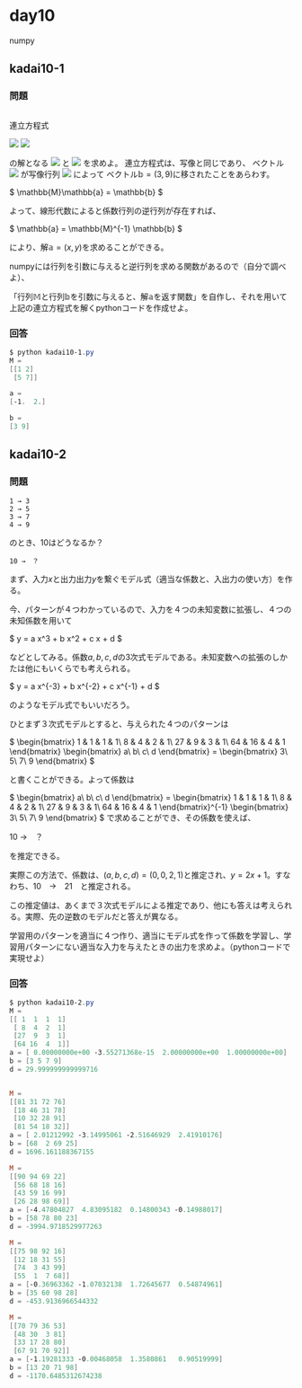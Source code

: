 # day10

numpy

## kadai10-1

### 問題

<img src="" />

連立方程式

<img src="https://latex.codecogs.com/gif.latex?x&space;&plus;&space;2&space;y&space;=&space;3" />

<img src="https://latex.codecogs.com/gif.latex?5x&space;&plus;&space;7y&space;=&space;9" />

の解となる
<img src="https://latex.codecogs.com/gif.latex?x" />
と
<img src="https://latex.codecogs.com/gif.latex?y" />
を求めよ。
連立方程式は、写像と同じであり、
ベクトル
<img src="https://latex.codecogs.com/gif.latex?\bm{a}=(x,y)" />
が写像行列
<img src="https://latex.codecogs.com/gif.latex?M=\begin{bmatrix}&space;1&space;&&space;2&space;\\&space;5&space;&&space;7&space;\\&space;\end{bmatrix}" />
によって
ベクトル$\mathbb{b}=(3,9)$に移されたことをあらわす。

$ \mathbb{M}\mathbb{a} = \mathbb{b} $

よって、線形代数によると係数行列の逆行列が存在すれば、

$ \mathbb{a} = \mathbb{M}^{-1} \mathbb{b} $

により、解$\mathbb{a}=(x,y)$を求めることができる。

numpyには行列を引数に与えると逆行列を求める関数があるので（自分で調べよ）、

「行列$\mathbb{M}$と行列$\mathbb{b}$を引数に与えると、解$\mathbb{a}$を返す関数」を自作し、それを用いて上記の連立方程式を解くpythonコードを作成せよ。

### 回答

```powershell
$ python kadai10-1.py 
M = 
[[1 2]
 [5 7]]

a =
[-1.  2.]

b =
[3 9]
```

## kadai10-2

### 問題


    1 → 3
    2 → 5
    3 → 7
    4 → 9

のとき、10はどうなるか？

    10 →　？

まず、入力$x$と出力出力$y$を繋ぐモデル式（適当な係数と、入出力の使い方）を作る。

今、パターンが４つわかっているので、入力を４つの未知変数に拡張し、４つの未知係数を用いて

$ y = a x^3 + b x^2 + c x + d $

などとしてみる。係数$a,b,c,d$の3次式モデルである。未知変数への拡張のしかたは他にもいくらでも考えられる。

$ y = a x^{-3} + b x^{-2} + c x^{-1} + d $

のようなモデル式でもいいだろう。

ひとまず３次式モデルとすると、与えられた４つのパターンは

$ \begin{bmatrix} 1 &amp; 1 &amp; 1 &amp; 1\\ 8 &amp; 4 &amp; 2 &amp; 1\\ 27 &amp; 9 &amp; 3 &amp; 1\\ 64 &amp; 16 &amp; 4 &amp; 1 \end{bmatrix} \begin{bmatrix} a\\ b\\ c\\ d \end{bmatrix} = \begin{bmatrix} 3\\ 5\\ 7\\ 9 \end{bmatrix} $

と書くことができる。よって係数は

$ \begin{bmatrix} a\\ b\\ c\\ d \end{bmatrix} = \begin{bmatrix} 1 &amp; 1 &amp; 1 &amp; 1\\ 8 &amp; 4 &amp; 2 &amp; 1\\ 27 &amp; 9 &amp; 3 &amp; 1\\ 64 &amp; 16 &amp; 4 &amp; 1 \end{bmatrix}^{-1} \begin{bmatrix} 3\\ 5\\ 7\\ 9 \end{bmatrix} $ で求めることができ、その係数を使えば、

10 →　？

を推定できる。

実際この方法で、係数は、$(a,b,c,d) = (0,0,2,1)$と推定され、$y　=　2 x + 1$。すなわち、10　→　21　と推定される。

この推定値は、あくまで３次式モデルによる推定であり、他にも答えは考えられる。実際、先の逆数のモデルだと答えが異なる。

学習用のパターンを適当に４つ作り、適当にモデル式を作って係数を学習し、学習用パターンにない適当な入力を与えたときの出力を求めよ。（pythonコードで実現せよ）


### 回答

```powershell
$ python kadai10-2.py
M = 
[[ 1  1  1  1]
 [ 8  4  2  1]
 [27  9  3  1]
 [64 16  4  1]]
a = [ 0.00000000e+00 -3.55271368e-15  2.00000000e+00  1.00000000e+00]  
b = [3 5 7 9]
d = 29.999999999999716


M =
[[81 31 72 76]
 [18 46 31 78]
 [10 32 28 91]
 [81 54 18 32]]
a = [ 2.01212992 -3.14995061 -2.51646929  2.41910176]
b = [68  2 69 25]
d = 1696.161188367155

M =
[[90 94 69 22]
 [56 68 18 16]
 [43 59 16 99]
 [26 28 98 69]]
a = [-4.47804827  4.83095182  0.14800343 -0.14988017]
b = [58 78 80 23]
d = -3994.9718529977263

M =
[[75 98 92 16]
 [12 18 31 55]
 [74  3 43 99]
 [55  1  7 68]]
a = [-0.36963362 -1.07032138  1.72645677  0.54874961]
b = [35 60 98 28]
d = -453.9136966544332

M =
[[70 79 36 53]
 [48 30  3 81]
 [33 17 28 80]
 [67 91 70 92]]
a = [-1.19281333 -0.00468058  1.3580861   0.90519999]
b = [13 20 71 98]
d = -1170.6485312674238
```
